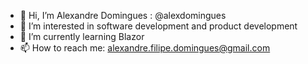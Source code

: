 - 👋 Hi, I’m Alexandre Domingues : @alexdomingues
- 👀 I’m interested in software development and product development
- 🌱 I’m currently learning Blazor
- 📫 How to reach me: alexandre.filipe.domingues@gmail.com

<!---
alexdomingues/alexdomingues is a ✨ special ✨ repository because its `README.md` (this file) appears on your GitHub profile.
You can click the Preview link to take a look at your changes.
--->
